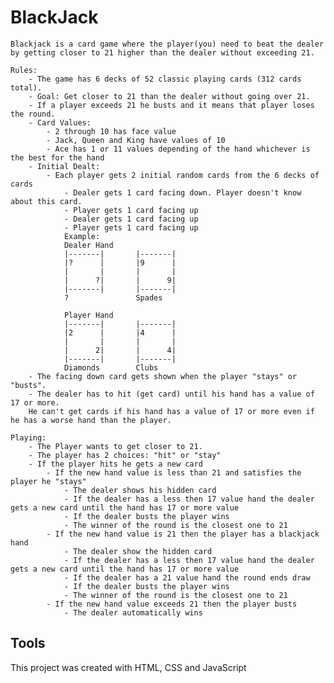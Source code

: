 # BlackJack

    Blackjack is a card game where the player(you) need to beat the dealer by getting closer to 21 higher than the dealer without exceeding 21.

    Rules:
        - The game has 6 decks of 52 classic playing cards (312 cards total).
        - Goal: Get closer to 21 than the dealer without going over 21.
        - If a player exceeds 21 he busts and it means that player loses the round.
        - Card Values:
            - 2 through 10 has face value
            - Jack, Queen and King have values of 10
            - Ace has 1 or 11 values depending of the hand whichever is the best for the hand
        - Initial Dealt:
            - Each player gets 2 initial random cards from the 6 decks of cards
                - Dealer gets 1 card facing down. Player doesn't know about this card.
                - Player gets 1 card facing up
                - Dealer gets 1 card facing up
                - Player gets 1 card facing up
                Example:
                Dealer Hand
                |-------|       |-------|
                |?      |       |9      |
                |       |       |       |
                |      ?|       |      9|
                |-------|       |-------|
                ?               Spades

                Player Hand
                |-------|       |-------|
                |2      |       |4      |
                |       |       |       |
                |      2|       |      4|
                |-------|       |-------|
                Diamonds        Clubs
        - The facing down card gets shown when the player "stays" or "busts".
        - The dealer has to hit (get card) until his hand has a value of 17 or more.
        He can't get cards if his hand has a value of 17 or more even if he has a worse hand than the player.

    Playing:
        - The Player wants to get closer to 21.
        - The player has 2 choices: "hit" or "stay"
        - If the player hits he gets a new card
            - If the new hand value is less than 21 and satisfies the player he "stays"
                - The dealer shows his hidden card
                - If the dealer has a less then 17 value hand the dealer gets a new card until the hand has 17 or more value
                - If the dealer busts the player wins
                - The winner of the round is the closest one to 21
            - If the new hand value is 21 then the player has a blackjack hand
                - The dealer show the hidden card
                - If the dealer has a less then 17 value hand the dealer gets a new card until the hand has 17 or more value
                - If the dealer has a 21 value hand the round ends draw
                - If the dealer busts the player wins
                - The winner of the round is the closest one to 21
            - If the new hand value exceeds 21 then the player busts
                - The dealer automatically wins


## Tools

This project was created with HTML, CSS and JavaScript